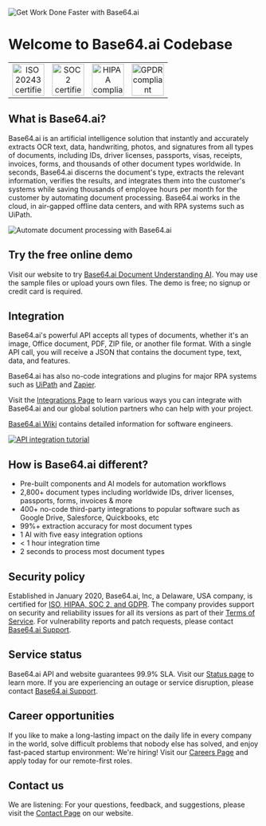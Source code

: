 ![Get Work Done Faster with Base64.ai](https://base64.ai/static/images/thumbnail.png)

# Welcome to Base64.ai Codebase

<table style="border: none;">
    <tr>
        <td style="text-align: center; width: 25%">
            <a href="https://base64.ai/compliance">
                <img src="https://base64.ai/static/content/partners/iso-20243-ottps-certified.png" style="height: 4rem;" alt="ISO 20243 certified">
            </a>
        </td>
        <td style="text-align: center; width: 25%">
            <a href="https://base64.ai/compliance">
                <img src="https://base64.ai/static/content/partners/soc-2-type-1-certified.png" style="height: 4rem;" alt="SOC 2 certified">
            </a>
        </td>
        <td style="text-align: center; width: 25%">
            <a href="https://base64.ai/compliance">
                <img src="https://base64.ai/static/content/partners/hipaa-certified.png" style="height: 4rem;" alt="HIPAA compliant">
            </a>
        </td>
        <td style="text-align: center; width: 25%">
            <a href="https://base64.ai/compliance">
                <img src="https://base64.ai/static/content/partners/gdpr-compliant.png" style="height: 4rem;" alt="GPDR compliant">
            </a>
        </td>
    </tr>
</table>

## What is Base64.ai?

Base64.ai is an artificial intelligence solution that instantly and accurately extracts OCR text, data, handwriting,
photos, and signatures from all types of documents, including IDs, driver licenses, passports, visas, receipts,
invoices, forms, and thousands of other document types worldwide. In seconds, Base64.ai discerns the document's type,
extracts the relevant information, verifies the results, and integrates them into the customer's systems while saving
thousands of employee hours per month for the customer by automating document processing. Base64.ai works in the cloud,
in air-gapped offline data centers, and with RPA systems such as UiPath.

![Automate document processing with Base64.ai](https://i.imgur.com/jboPOr2.gif)

## Try the free online demo

Visit our website to try [Base64.ai Document Understanding AI](https://base64.ai/demo/document-processing). You may use
the sample files or upload yours own files. The demo is free; no signup or credit card is required.

## Integration

Base64.ai's powerful API accepts all types of documents, whether it's an image, Office document, PDF, ZIP file, or
another file format. With a single API call, you will receive a JSON that contains the document type, text, data, and
features.

Base64.ai has also no-code integrations and plugins for major RPA systems such
as [UiPath](https://base64.ai/solutions/uipath-rpa) and [Zapier](https://base64.ai/solutions/zapier).

Visit the [Integrations Page](https://base64.ai/integrations) to learn various ways you can integrate with Base64.ai and
our global solution partners who can help with your project.

[Base64.ai Wiki](https://github.com/base64ai/docs/wiki) contains detailed information for software engineers.

[![API integration tutorial](https://img.youtube.com/vi/AvIrk4l7x5w/0.jpg)](https://www.youtube.com/watch?v=AvIrk4l7x5w)

## How is Base64.ai different?

* Pre-built components and AI models for automation workflows
* 2,800+ document types including worldwide IDs, driver licenses, passports, forms, invoices & more
* 400+ no-code third-party integrations to popular software such as Google Drive, Salesforce, Quickbooks, etc
* 99%+ extraction accuracy for most document types
* 1 AI with five easy integration options
* < 1 hour integration time
*  2 seconds to process most document types

## Security policy

Established in January 2020, Base64.ai, Inc, a Delaware, USA company,
is certified for [ISO, HIPAA, SOC 2, and GDPR](https://base64.ai/compliance). The company provides support on security and reliability
issues for all its versions as part of their [Terms of Service](https://base64.ai/terms-of-service). For vulnerability
reports and patch requests, please contact [Base64.ai Support](mailto:support@base64.ai).

## Service status

Base64.ai API and website guarantees 99.9% SLA. Visit our [Status page](https://stats.uptimerobot.com/938YptklKv) to
learn more. If you are experiencing an outage or service disruption, please
contact [Base64.ai Support](mailto:support@base64.ai).

## Career opportunities

If you like to make a long-lasting impact on the daily life in every company in the world, solve difficult problems that
nobody else has solved, and enjoy fast-paced startup environment: We're hiring! Visit
our [Careers Page](https://base64.ai/careers) and apply today for our remote-first roles.

## Contact us

We are listening: For your questions, feedback, and suggestions, please visit
the [Contact Page](https://base64.ai/contact) on our website.